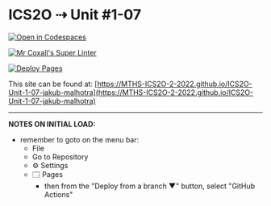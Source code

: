 # ICS2O ⇢ Unit #1-07

[![Open in Codespaces](https://classroom.github.com/assets/launch-codespace-f4981d0f882b2a3f0472912d15f9806d57e124e0fc890972558857b51b24a6f9.svg)](https://classroom.github.com/open-in-codespaces?assignment_repo_id=10314466)

[![Mr Coxall's Super Linter](https://github.com/MTHS-ICS2O-2-2022/ICS2O-Unit-1-07-jakub-malhotra/workflows/Mr%20Coxall's%20Super%20Linter/badge.svg)](https://github.com/MTHS-ICS2O-2-2022/ICS2O-Unit-1-07-jakub-malhotra/actions)

[![Deploy Pages](https://github.com/MTHS-ICS2O-2-2022/ICS2O-Unit-1-07-jakub-malhotra/workflows/Deploy%20Pages/badge.svg)](https://github.com/MTHS-ICS2O-2-2022/ICS2O-Unit-1-07-jakub-malhotra/actions)

This site can be found at: [https://MTHS-ICS2O-2-2022.github.io/ICS2O-Unit-1-07-jakub-malhotra](https://MTHS-ICS2O-2-2022.github.io/ICS2O-Unit-1-07-jakub-malhotra)

---

**NOTES ON INITIAL LOAD:**
- remember to goto on the menu bar:
  - File
  - Go to Repository
  - ⚙ Settings
  - 🗔 Pages
    - then from the "Deploy from a branch ▼" button, select "GitHub Actions"
